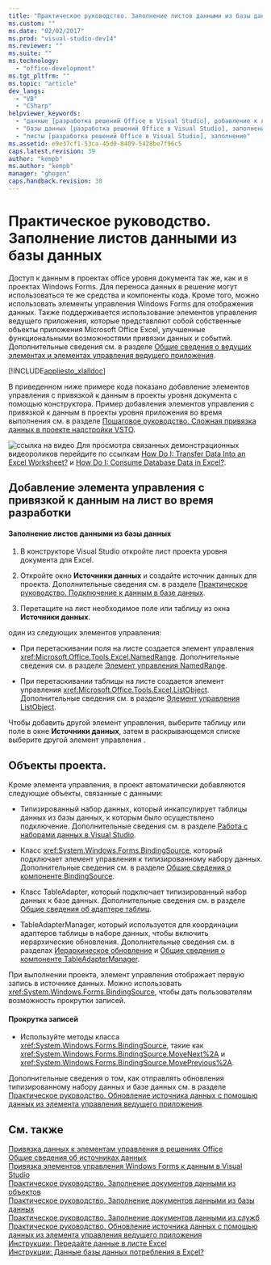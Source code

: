 ```yaml
---
title: "Практическое руководство. Заполнение листов данными из базы данных"
ms.custom: ""
ms.date: "02/02/2017"
ms.prod: "visual-studio-dev14"
ms.reviewer: ""
ms.suite: ""
ms.technology: 
  - "office-development"
ms.tgt_pltfrm: ""
ms.topic: "article"
dev_langs: 
  - "VB"
  - "CSharp"
helpviewer_keywords: 
  - "данные [разработка решений Office в Visual Studio], добавление к листам"
  - "базы данных [разработка решений Office в Visual Studio], заполнение листов"
  - "листы [разработка решений Office в Visual Studio], заполнение"
ms.assetid: e9e37cf1-53ca-45d0-8409-5428be7f96c5
caps.latest.revision: 39
author: "kempb"
ms.author: "kempb"
manager: "ghogen"
caps.handback.revision: 38
---
```

# Практическое руководство. Заполнение листов данными из базы данных
  Доступ к данным в проектах office уровня документа так же, как и в проектах Windows Forms.  Для переноса данных в решение могут использоваться те же средства и компоненты кода. Кроме того, можно использовать элементы управления Windows Forms для отображения данных.  Также поддерживается использование элементов управления ведущего приложения, которые представляют собой собственные объекты приложения Microsoft Office Excel, улучшенные функциональными возможностями привязки данных и событий.  Дополнительные сведения см. в разделе [Общие сведения о ведущих элементах и элементах управления ведущего приложения](../vsto/host-items-and-host-controls-overview.md).  
  
 [!INCLUDE[appliesto_xlalldoc](../vsto/includes/appliesto-xlalldoc-md.md)]  
  
 В приведенном ниже примере кода показано добавление элементов управления с привязкой к данным в проекты уровня документа с помощью конструктора.  Пример добавления элементов управления с привязкой к данным в проекты уровня приложения во время выполнения см. в разделе [Пошаговое руководство. Сложная привязка данных в проекте надстройки VSTO](../vsto/walkthrough-complex-data-binding-in-vsto-add-in-project.md).  
  
 ![ссылка на видео](~/data-tools/media/playvideo.gif "ссылка на видео") Для просмотра связанных демонстрационных видеороликов перейдите по ссылкам [How Do I: Transfer Data Into an Excel Worksheet?](http://go.microsoft.com/fwlink/?LinkID=130277) и [How Do I: Consume Database Data in Excel?](http://go.microsoft.com/fwlink/?LinkID=130287).  
  
## Добавление элемента управления с привязкой к данным на лист во время разработки  
  
#### Заполнение листов данными из базы данных  
  
1.  В конструкторе Visual Studio откройте лист проекта уровня документа для Excel.  
  
2.  Откройте окно **Источники данных** и создайте источник данных для проекта.  Дополнительные сведения см. в разделе [Практическое руководство. Подключение к данным в базе данных](~/data-tools/how-to-connect-to-data-in-a-database.md).  
  
3.  Перетащите на лист необходимое поле или таблицу из окна **Источники данных**.  
  
 один из следующих элементов управления:  
  
-   При перетаскивании поля на листе создается элемент управления <xref:Microsoft.Office.Tools.Excel.NamedRange>.  Дополнительные сведения см. в разделе [Элемент управления NamedRange](../vsto/namedrange-control.md).  
  
-   При перетаскивании таблицы на листе создается элемент управления <xref:Microsoft.Office.Tools.Excel.ListObject>.  Дополнительные сведения см. в разделе [Элемент управления ListObject](../vsto/listobject-control.md).  
  
 Чтобы добавить другой элемент управления, выберите таблицу или поле в окне **Источники данных**, затем в раскрывающемся списке выберите другой элемент управления .  
  
## Объекты проекта.  
 Кроме элемента управления, в проект автоматически добавляются следующие объекты, связанные с данными:  
  
-   Типизированный набор данных, который инкапсулирует таблицы данных из базы данных, к которым было осуществлено подключение.  Дополнительные сведения см. в разделе [Работа с наборами данных в Visual Studio](../data-tools/dataset-tools-in-visual-studio.md).  
  
-   Класс <xref:System.Windows.Forms.BindingSource>, который подключает элемент управления к типизированному набору данных.  Дополнительные сведения см. в разделе [Общие сведения о компоненте BindingSource](http://msdn.microsoft.com/library/be838caf-fcb0-4b68-827f-58b2c04b747f).  
  
-   Класс TableAdapter, который подключает типизированный набор данных к базе данных.  Дополнительные сведения см. в разделе [Общие сведения об адаптере таблиц](/visual-studio/data-tools/tableadapter-overview).  
  
-   TableAdapterManager, который используется для координации адаптеров таблицы в наборе данных, чтобы включить иерархические обновления.  Дополнительные сведения см. в разделах [Иерархическое обновление](../data-tools/hierarchical-update.md) и [Общие сведения о компоненте TableAdapterManager](http://msdn.microsoft.com/library/33076d42-6b41-491a-ac11-6c6339aea650).  
  
 При выполнении проекта, элемент управления отображает первую запись в источнике данных.   Можно использовать <xref:System.Windows.Forms.BindingSource>, чтобы дать пользователям возможность прокрутки записей.  
  
#### Прокрутка записей  
  
-   Используйте методы класса <xref:System.Windows.Forms.BindingSource>, такие как <xref:System.Windows.Forms.BindingSource.MoveNext%2A> и <xref:System.Windows.Forms.BindingSource.MovePrevious%2A>.  
  
 Дополнительные сведения о том, как отправлять обновления типизированному набору данных и базе данных см. в разделе [Практическое руководство. Обновление источника данных с помощью данных из элемента управления ведущего приложения](../vsto/how-to-update-a-data-source-with-data-from-a-host-control.md).  
  
## См. также  
 [Привязка данных к элементам управления в решениях Office](../vsto/binding-data-to-controls-in-office-solutions.md)   
 [Общие сведения об источниках данных](../data-tools/add-new-data-sources.md)   
 [Привязка элементов управления Windows Forms к данным в Visual Studio](../Topic/Binding%20Windows%20Forms%20controls%20to%20data%20in%20Visual%20Studio.md)   
 [Практическое руководство. Заполнение документов данными из объектов](../vsto/how-to-populate-documents-with-data-from-objects.md)   
 [Практическое руководство. Заполнение документов данными из базы данных](../vsto/how-to-populate-documents-with-data-from-a-database.md)   
 [Практическое руководство. Заполнение документов данными из служб](../vsto/how-to-populate-documents-with-data-from-services.md)   
 [Практическое руководство. Обновление источника данных с помощью данных из элемента управления ведущего приложения](../vsto/how-to-update-a-data-source-with-data-from-a-host-control.md)   
 [Инструкции: Передайте данные в листе Excel](http://go.microsoft.com/fwlink/?LinkID=130277)   
 [Инструкции: Данные базы данных потребления в Excel?](http://go.microsoft.com/fwlink/?LinkID=130287)  
  
  